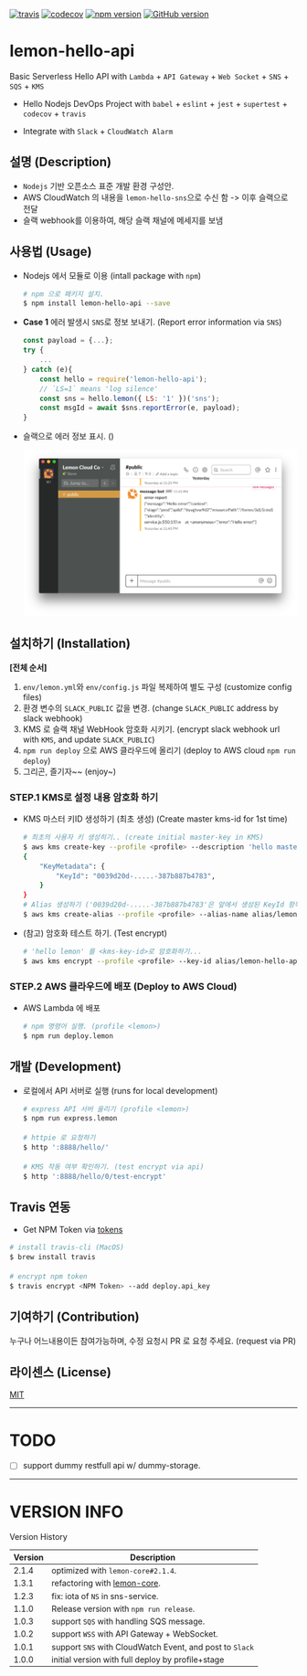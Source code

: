 [![travis](https://travis-ci.org/lemoncloud-io/lemon-hello-api.svg?branch=master)](https://travis-ci.org/lemoncloud-io/lemon-hello-api)
[![codecov](https://codecov.io/gh/lemoncloud-io/lemon-hello-api/branch/master/graph/badge.svg)](https://codecov.io/gh/lemoncloud-io/lemon-hello-api)
[![npm version](https://badge.fury.io/js/lemon-hello-api.svg)](https://badge.fury.io/js/lemon-hello-api)
[![GitHub version](https://badge.fury.io/gh/lemoncloud-io%2Flemon-hello-api.svg)](https://badge.fury.io/gh/lemoncloud-io%2Flemon-hello-api)

# lemon-hello-api

Basic Serverless Hello API with `Lambda` + `API Gateway` + `Web Socket` + `SNS` + `SQS` + `KMS`

- Hello Nodejs DevOps Project with `babel` + `eslint` + `jest` + `supertest` + `codecov` + `travis`

- Integrate with `Slack` + `CloudWatch Alarm`


## 설명 (Description)

- `Nodejs` 기반 오픈소스 표준 개발 환경 구성안.
- AWS CloudWatch 의 내용을 `lemon-hello-sns`으로 수신 함 -> 이후 슬랙으로 전달
- 슬랙 webhook를 이용하여, 해당 슬랙 채널에 메세지를 보냄


## 사용법 (Usage)

- Nodejs 에서 모듈로 이용 (intall package with `npm`)

    ```bash
    # npm 으로 패키지 설치.
    $ npm install lemon-hello-api --save
    ```

- **Case 1** 에러 발생시 `SNS`로 정보 보내기. (Report error information via `SNS`)

    ```js
    const payload = {...};
    try {
        ...
    } catch (e){
        const hello = require('lemon-hello-api');
        // `LS=1` means 'log silence'
        const sns = hello.lemon({ LS: '1' })('sns');
        const msgId = await $sns.reportError(e, payload);
    }
    ```

- 슬랙으로 에러 정보 표시. ()

    ![SlackError](assets/sns.report-error.png)



## 설치하기 (Installation)

**[전체 순서]**

1. `env/lemon.yml`와 `env/config.js` 파일 복제하여 별도 구성 (customize config files)
1. 환경 변수의 `SLACK_PUBLIC` 값을 변경. (change `SLACK_PUBLIC` address by slack webhook)
1. KMS 로 슬랙 채널 WebHook 암호화 시키기. (encrypt slack webhook url with `KMS`, and update `SLACK_PUBLIC`)
1. `npm run deploy` 으로 AWS 클라우드에 올리기 (deploy to AWS cloud `npm run deploy`)
1. 그리곤, 즐기자~~ (enjoy~)


### STEP.1 KMS로 설정 내용 암호화 하기

- KMS 마스터 키ID 생성하기 (최초 생성) (Create master kms-id for 1st time)

    ```bash
    # 최초의 사용자 키 생성히기.. (create initial master-key in KMS)
    $ aws kms create-key --profile <profile> --description 'hello master key'
    {
        "KeyMetadata": {
            "KeyId": "0039d20d-.....-387b887b4783",
        }
    }
    # Alias 생성하기 ('0039d20d-.....-387b887b4783'은 앞에서 생성된 KeyId 항목으로 변경) (create alias)
    $ aws kms create-alias --profile <profile> --alias-name alias/lemon-hello-api --target-key-id 0039d20d-.....-387b887b4783
    ```

- (참고) 암호화 테스트 하기. (Test encrypt)

    ```sh
    # 'hello lemon' 를 <kms-key-id>로 암호화하기...
    $ aws kms encrypt --profile <profile> --key-id alias/lemon-hello-api --plaintext "hello lemon" --query CiphertextBlob --output text
    ```

### STEP.2 AWS 클라우드에 배포 (Deploy to AWS Cloud)

- AWS Lambda 에 배포

    ```bash
    # npm 명령어 실행. (profile <lemon>)
    $ npm run deploy.lemon
    ```

## 개발 (Development)

- 로컬에서 API 서버로 실행 (runs for local development)

    ```bash
    # express API 서버 올리기 (profile <lemon>)
    $ npm run express.lemon

    # httpie 로 요청하기 
    $ http ':8888/hello/'

    # KMS 작동 여부 확인하기. (test encrypt via api)
    $ http ':8888/hello/0/test-encrypt'    
    ```

## Travis 연동

- Get NPM Token via [tokens](https://www.npmjs.com/settings/stevelemon/tokens)

```bash
# install travis-cli (MacOS)
$ brew install travis

# encrypt npm token
$ travis encrypt <NPM Token> --add deploy.api_key
```

## 기여하기 (Contribution)

누구나 어느내용이든 참여가능하며, 수정 요청시 PR 로 요청 주세요. (request via PR)


## 라이센스 (License)

[MIT](http://opensource.org/licenses/MIT)



----------------
# TODO #

- [ ] support dummy restfull api w/ dummy-storage.


----------------
# VERSION INFO #

Version History

| Version   | Description
|--         |--
| 2.1.4     | optimized with `lemon-core#2.1.4`.
| 1.3.1     | refactoring with [lemon-core](/lemoncloud-io/lemon-core).
| 1.2.3     | fix: iota of `NS` in sns-service.
| 1.1.0     | Release version with `npm run release`.
| 1.0.3     | support `SQS` with handling SQS message.
| 1.0.2     | support `WSS` with API Gateway + WebSocket.
| 1.0.1     | support `SNS` with CloudWatch Event, and post to `Slack`
| 1.0.0     | initial version with full deploy by profile+stage

